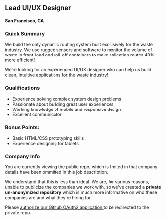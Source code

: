 ## Lead UI/UX Designer
#### San Francisco, CA

### Quick Summary
We build the only dynamic routing system built exclusively for the waste industry. We use rugged sensors and software to monitor the volume of waste in front-load and roll-off containers to make collection routes 40% more efficient!

We’re looking for an experienced UI/UX designer who can help us build clean, intuitive applications for the waste industry!

### Qualifications
+ Experience solving complex system design problems
+ Passionate about building great user experiences
+ Working knowledge of mobile and responsive design
+ Excellent communicator

### Bonus Points:
+ Basic HTML/CSS prototyping skills
+ Experience designing for tablets

### Company Info
You are currently viewing the public repo, which is limited in that company details have been ommitted in this job description.  
    
We understand that this is less than ideal.  We are, for various reasons, unable to publicize the companies we work with, so we've
created a **private un-anonymized repository** which is much more informative on who these companies are and what they're hiring for.  
    
Please [authorize our Github OAuth2 application ](http://localhost:3000/users/auth/github?job_id=q29tcg9sb2d5-lead-ui-ux-designer) to be redirected to the private repo.
